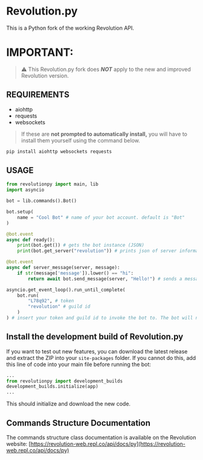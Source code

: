 # Revolution.py
This is a Python fork of the working Revolution API.

# IMPORTANT: 
> :warning: This Revolution.py fork does ***NOT*** apply to the new and improved Revolution version.

## REQUIREMENTS
- aiohttp
- requests
- websockets
> If these are **not prompted to automatically install,** you will have to install them yourself using the command below.
```sh
pip install aiohttp websockets requests
```

## USAGE

```python
from revolutionpy import main, lib
import asyncio

bot = lib.commands().Bot()

bot.setup(
    name = "Cool Bot" # name of your bot account. default is "Bot"
)

@bot.event
async def ready():
    print(bot.get()) # gets the bot instance (JSON)
    print(bot.get_server("revolution")) # prints json of server information

@bot.event
async def server_message(server, message):
    if str(message['message']).lower() == "hi":
        return await bot.send_message(server, "Hello!") # sends a message to the following server by ID.

asyncio.get_event_loop().run_until_complete(
    bot.run(
        "L78q92", # token
        "revolution" # guild id
    )
) # insert your token and guild id to invoke the bot to. The bot will not be given editing permissions unless the owner of the server gives it permission.
```

## Install the development build of Revolution.py
If you want to test out new features, you can download the latest release and extract the ZIP into your `site-packages` folder.
If you cannot do this, add this line of code into your main file before running the bot:
```python
...
from revolutionpy import development_builds
development_builds.initialize(app)
...
```
This should initialize and download the new code.

## Commands Structure Documentation
The commands structure class documentation is available on the Revolution website:
[https://revolution-web.repl.co/api/docs/py](https://revolution-web.repl.co/api/docs/py)

